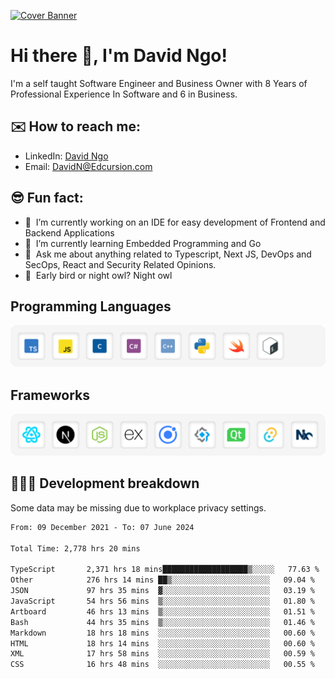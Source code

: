 [![Cover Banner](https://res.cloudinary.com/edcursion/image/upload/v1715731242/David%20Github/uvpes6dpzvlnc9w0f94z.png)](https://www.linkedin.com/in/-david-ngo)

# Hi there 👋, I'm David Ngo!

I'm a self taught Software Engineer and Business Owner with 8 Years of Professional Experience In
Software and 6 in Business.

## ✉️ How to reach me:

- LinkedIn: [David Ngo](https://www.linkedin.com/in/-david-ngo/)
- Email: [DavidN@Edcursion.com](mailto:DavidN@Edcursion.com)

## 😎 Fun fact:

- 🔭 &nbsp;I’m currently working on an IDE for easy development of Frontend and Backend Applications
- 🌱 &nbsp;I’m currently learning Embedded Programming and Go
- 💬 &nbsp;Ask me about anything related to Typescript, Next JS, DevOps and SecOps, React and
  Security Related Opinions.
- 🦉 &nbsp;Early bird or night owl? Night owl

## Programming Languages

![Experence](/assets/Programming.png)

## Frameworks

![Experence](/assets/Frameworks.png)

## 🧑🏻‍💻 **Development breakdown**

Some data may be missing due to workplace privacy settings.

<!--START_SECTION:waka-->

```txt
From: 09 December 2021 - To: 07 June 2024

Total Time: 2,778 hrs 20 mins

TypeScript       2,371 hrs 18 mins███████████████████▒░░░░░   77.63 %
Other            276 hrs 14 mins ██▒░░░░░░░░░░░░░░░░░░░░░░   09.04 %
JSON             97 hrs 35 mins  ▓░░░░░░░░░░░░░░░░░░░░░░░░   03.19 %
JavaScript       54 hrs 56 mins  ▒░░░░░░░░░░░░░░░░░░░░░░░░   01.80 %
Artboard         46 hrs 13 mins  ▒░░░░░░░░░░░░░░░░░░░░░░░░   01.51 %
Bash             44 hrs 35 mins  ▒░░░░░░░░░░░░░░░░░░░░░░░░   01.46 %
Markdown         18 hrs 18 mins  ░░░░░░░░░░░░░░░░░░░░░░░░░   00.60 %
HTML             18 hrs 14 mins  ░░░░░░░░░░░░░░░░░░░░░░░░░   00.60 %
XML              17 hrs 58 mins  ░░░░░░░░░░░░░░░░░░░░░░░░░   00.59 %
CSS              16 hrs 48 mins  ░░░░░░░░░░░░░░░░░░░░░░░░░   00.55 %
```

<!--END_SECTION:waka-->
